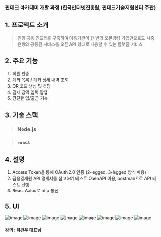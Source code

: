 ### 핀테크 아카데미 개발 과정 (한국인터넷진흥원, 핀테크기술지원센터 주관)


## 1. 프로젝트 소개
> 은행 공동 인프라를 구축하여 이용기관이 한 번의 오픈뱅킹 가입만으로도 시중 은행의 공통된 서비스를 오픈 API 형태로 사용할 수 있는 플랫폼 서비스
## 2. 주요 기능
1. 회원 인증
2. 계좌 목록 / 계좌 상세 내역 조회
3. QR 코드 생성 및 리딩
4. 결제 금액 입력 팝업
5. 간단한 입/출금 기능
## 3. 기술 스택
 > ### Node.js
 
 > ### react
## 4. 설명
1. Access Token을 통해 OAuth 2.0 인증 (2-legged, 3-legged 방식 이용)
2. 금융결제원 API 명세서를 참고하여 테스트 OpenAPI 이용, postman으로 API 테스트 진행
3. React Axios로 http 통신
## 5. UI 
![image](https://user-images.githubusercontent.com/80297591/170485781-fcb00778-a9f6-4917-9797-910603701248.png)
![image](https://user-images.githubusercontent.com/80297591/170485855-c8696aad-8e7c-4aa6-b07a-512320bbe130.png)
![image](https://user-images.githubusercontent.com/80297591/170485753-753a41f2-2b64-446f-ae04-50c3ec9b54bf.png)
![image](https://user-images.githubusercontent.com/80297591/170485794-26ae08ec-91c9-49bc-a7e1-2ba561f69c10.png)
![image](https://user-images.githubusercontent.com/80297591/170485910-96e2485c-a689-4843-99b2-e520a83959d7.png)
![image](https://user-images.githubusercontent.com/80297591/170485931-0d51b647-6f2b-47a2-a815-d2172aad5997.png)
![image](https://user-images.githubusercontent.com/80297591/170486154-38e03fe2-56da-4b63-8f69-3a13176d9d7d.png)
![image](https://user-images.githubusercontent.com/80297591/170486238-b6520beb-7658-4933-b39c-2b14fd829437.png)
	
#### 강의 : 유관우 대표님

